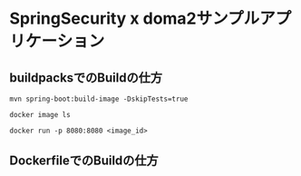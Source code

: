 # SpringSecurity x doma2サンプルアプリケーション

## buildpacksでのBuildの仕方
```
mvn spring-boot:build-image -DskipTests=true

docker image ls

docker run -p 8080:8080 <image_id>
```

## DockerfileでのBuildの仕方